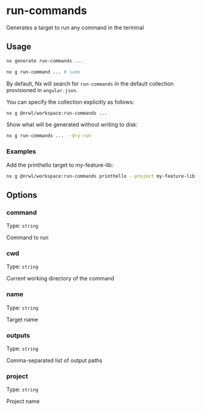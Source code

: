 # run-commands

Generates a target to run any command in the terminal

## Usage

```bash
nx generate run-commands ...
```

```bash
nx g run-command ... # same
```

By default, Nx will search for `run-commands` in the default collection provisioned in `angular.json`.

You can specify the collection explicitly as follows:

```bash
nx g @nrwl/workspace:run-commands ...
```

Show what will be generated without writing to disk:

```bash
nx g run-commands ... --dry-run
```

### Examples

Add the printhello target to my-feature-lib:

```bash
nx g @nrwl/workspace:run-commands printhello --project my-feature-lib --command 'echo hello'
```

## Options

### command

Type: `string`

Command to run

### cwd

Type: `string`

Current working directory of the command

### name

Type: `string`

Target name

### outputs

Type: `string`

Comma-separated list of output paths

### project

Type: `string`

Project name
